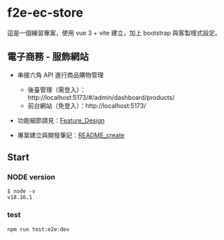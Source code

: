 # f2e-ec-store

這是一個練習專案，使用 vue 3 + vite 建立，加上 bootstrap 與客製樣式設定。

## 電子商務 - 服飾網站

- 串接六角 API 進行商品購物管理

  - 後臺管理（需登入）：http://localhost:5173/#/admin/dashboard/products/
  - 前台網站（免登入）：http://localhost:5173/

- 功能細節請見：[Feature_Design](./Feature_Design.md)
- 專案建立與開發筆記：[README_create](./README_create.md)

## Start

### NODE version

```
$ node -v
v18.16.1
```

### test

```
npm run test:e2e:dev
```
